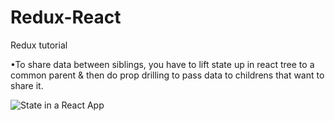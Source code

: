 # Redux-React
Redux tutorial

•To share data between siblings, you have to lift state up in react tree to a common parent & then do prop drilling to pass data to childrens that want to share it.

![State in a React App](https://user-images.githubusercontent.com/108695777/236199426-3b3d367a-eea8-4f2c-ac94-d85b2818e7fa.jpeg)
